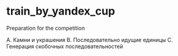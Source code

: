 # train_by_yandex_cup
Preparation for the competition

A. Камни и украшения
B. Последовательно идущие единицы
C. Генерация скобочных последовательностей
